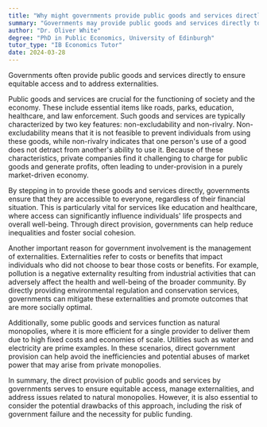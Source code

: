```yaml
---
title: "Why might governments provide public goods and services directly?"
summary: "Governments may provide public goods and services directly to ensure equitable access and to manage externalities."
author: "Dr. Oliver White"
degree: "PhD in Public Economics, University of Edinburgh"
tutor_type: "IB Economics Tutor"
date: 2024-03-28
---
```


Governments often provide public goods and services directly to ensure equitable access and to address externalities.

Public goods and services are crucial for the functioning of society and the economy. These include essential items like roads, parks, education, healthcare, and law enforcement. Such goods and services are typically characterized by two key features: non-excludability and non-rivalry. Non-excludability means that it is not feasible to prevent individuals from using these goods, while non-rivalry indicates that one person's use of a good does not detract from another's ability to use it. Because of these characteristics, private companies find it challenging to charge for public goods and generate profits, often leading to under-provision in a purely market-driven economy.

By stepping in to provide these goods and services directly, governments ensure that they are accessible to everyone, regardless of their financial situation. This is particularly vital for services like education and healthcare, where access can significantly influence individuals' life prospects and overall well-being. Through direct provision, governments can help reduce inequalities and foster social cohesion.

Another important reason for government involvement is the management of externalities. Externalities refer to costs or benefits that impact individuals who did not choose to bear those costs or benefits. For example, pollution is a negative externality resulting from industrial activities that can adversely affect the health and well-being of the broader community. By directly providing environmental regulation and conservation services, governments can mitigate these externalities and promote outcomes that are more socially optimal.

Additionally, some public goods and services function as natural monopolies, where it is more efficient for a single provider to deliver them due to high fixed costs and economies of scale. Utilities such as water and electricity are prime examples. In these scenarios, direct government provision can help avoid the inefficiencies and potential abuses of market power that may arise from private monopolies.

In summary, the direct provision of public goods and services by governments serves to ensure equitable access, manage externalities, and address issues related to natural monopolies. However, it is also essential to consider the potential drawbacks of this approach, including the risk of government failure and the necessity for public funding.
    